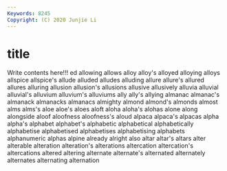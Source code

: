 ```yaml
---
Keywords: 8245
Copyright: (C) 2020 Junjie Li
---
```


# title

Write contents here!!!
ed 
allowing 
allows 
alloy
alloy's 
alloyed 
alloying 
alloys 
allspice 
allspice's 
allude 
alluded 
alludes 
alluding
allure 
allure's 
allured 
allures 
alluring 
allusion 
allusion's 
allusions 
allusive 
allusively
alluvia 
alluvial 
alluvial's 
alluvium 
alluvium's 
alluviums 
ally 
ally's 
allying 
almanac
almanac's 
almanack 
almanacks 
almanacs 
almighty 
almond 
almond's 
almonds 
almost 
alms
alms's 
aloe 
aloe's 
aloes 
aloft 
aloha 
aloha's 
alohas 
alone 
along
alongside 
aloof 
aloofness 
aloofness's 
aloud 
alpaca 
alpaca's 
alpacas 
alpha 
alpha's
alphabet 
alphabet's 
alphabetic 
alphabetical 
alphabetically 
alphabetise 
alphabetised 
alphabetises 
alphabetising 
alphabets
alphanumeric 
alphas 
alpine 
already 
alright 
also 
altar 
altar's 
altars 
alter
alterable 
alteration 
alteration's 
alterations 
altercation 
altercation's 
altercations 
altered 
altering 
alternate
alternate's 
alternated 
alternately 
alternates 
alternating 
alternation 
